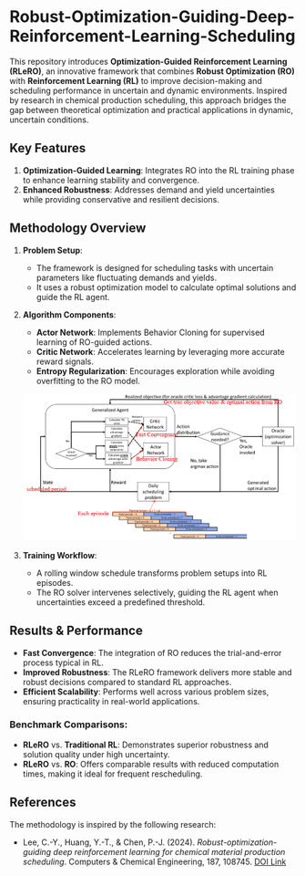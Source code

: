 # Robust-Optimization-Guiding-Deep-Reinforcement-Learning-Scheduling

This repository introduces **Optimization-Guided Reinforcement Learning (RLeRO)**, an innovative framework that combines **Robust Optimization (RO)** with **Reinforcement Learning (RL)** to improve decision-making and scheduling performance in uncertain and dynamic environments. Inspired by research in chemical production scheduling, this approach bridges the gap between theoretical optimization and practical applications in dynamic, uncertain conditions.


## Key Features

1. **Optimization-Guided Learning**: Integrates RO into the RL training phase to enhance learning stability and convergence.
2. **Enhanced Robustness**: Addresses demand and yield uncertainties while providing conservative and resilient decisions.


## Methodology Overview

1. **Problem Setup**:
   - The framework is designed for scheduling tasks with uncertain parameters like fluctuating demands and yields.
   - It uses a robust optimization model to calculate optimal solutions and guide the RL agent.

2. **Algorithm Components**:
   - **Actor Network**: Implements Behavior Cloning for supervised learning of RO-guided actions.
   - **Critic Network**: Accelerates learning by leveraging more accurate reward signals.
   - **Entropy Regularization**: Encourages exploration while avoiding overfitting to the RO model.
   
   ![alt text](image.png)

3. **Training Workflow**:
   - A rolling window schedule transforms problem setups into RL episodes.
   - The RO solver intervenes selectively, guiding the RL agent when uncertainties exceed a predefined threshold.


## Results & Performance

- **Fast Convergence**: The integration of RO reduces the trial-and-error process typical in RL.
- **Improved Robustness**: The RLeRO framework delivers more stable and robust decisions compared to standard RL approaches.
- **Efficient Scalability**: Performs well across various problem sizes, ensuring practicality in real-world applications.

### Benchmark Comparisons:
- **RLeRO** vs. **Traditional RL**: Demonstrates superior robustness and solution quality under high uncertainty.
- **RLeRO** vs. **RO**: Offers comparable results with reduced computation times, making it ideal for frequent rescheduling.


## References

The methodology is inspired by the following research:
- Lee, C.-Y., Huang, Y.-T., & Chen, P.-J. (2024). *Robust-optimization-guiding deep reinforcement learning for chemical material production scheduling*. Computers & Chemical Engineering, 187, 108745. [DOI Link](https://doi.org/10.1016/j.compchemeng.2024.108745)